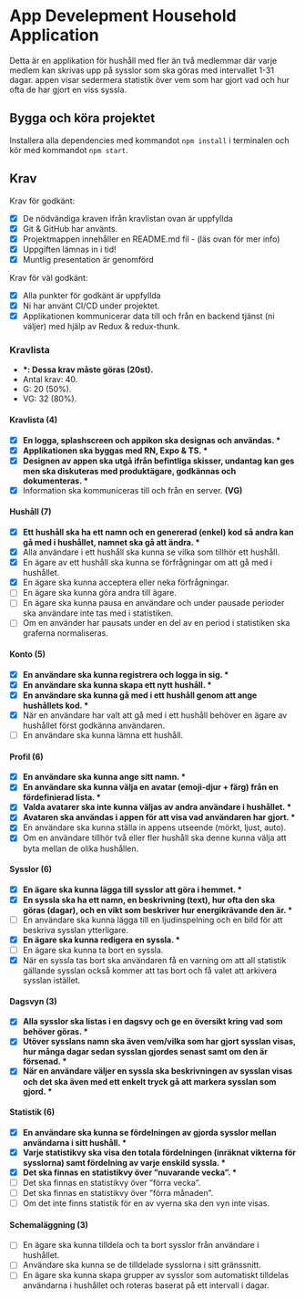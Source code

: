 # App Develepment Household Application

Detta är en applikation för hushåll med fler än två medlemmar där varje medlem kan skrivas upp på sysslor som ska göras med intervallet 1-31 dagar.
appen visar sedermera statistik över vem som har gjort vad och hur ofta de har gjort en viss syssla.

## Bygga och köra projektet

Installera alla dependencies med kommandot `npm install` i terminalen och kör med kommandot `npm start`.

## Krav

Krav för godkänt:

- [x] De nödvändiga kraven ifrån kravlistan ovan är uppfyllda
- [x] Git & GitHub har använts.
- [x] Projektmappen innehåller en README.md fil - (läs ovan för mer info)
- [x] Uppgiften lämnas in i tid!
- [x] Muntlig presentation är genomförd

Krav för väl godkänt:

- [x] Alla punkter för godkänt är uppfyllda
- [x] Ni har använt CI/CD under projektet.
- [x] Applikationen kommunicerar data till och från en backend tjänst (ni väljer) med hjälp av Redux & redux-thunk.

### Kravlista

- **\*: Dessa krav måste göras (20st).**
- Antal krav: 40.
- G: 20 (50%).
- VG: 32 (80%).

#### Kravlista (4)

- [x] **En logga, splashscreen och appikon ska designas och användas. \***
- [x] **Applikationen ska byggas med RN, Expo & TS. \***
- [x] **Designen av appen ska utgå ifrån befintliga skisser, undantag kan ges men ska diskuteras med produktägare, godkännas och dokumenteras. \***
- [x] Information ska kommuniceras till och från en server. **(VG)**

#### Hushåll (7)

- [x] **Ett hushåll ska ha ett namn och en genererad (enkel) kod så andra kan gå med i hushållet, namnet ska gå att ändra. \***
- [x] Alla användare i ett hushåll ska kunna se vilka som tillhör ett hushåll.
- [x] En ägare av ett hushåll ska kunna se förfrågningar om att gå med i hushållet.
- [x] En ägare ska kunna acceptera eller neka förfrågningar.
- [ ] En ägare ska kunna göra andra till ägare.
- [ ] En ägare ska kunna pausa en användare och under pausade perioder ska användare inte tas med i statistiken.
- [ ] Om en använder har pausats under en del av en period i statistiken ska graferna normaliseras.

#### Konto (5)

- [x] **En användare ska kunna registrera och logga in sig. \***
- [x] **En användare ska kunna skapa ett nytt hushåll. \***
- [x] **En användare ska kunna gå med i ett hushåll genom att ange hushållets kod. \***
- [x] När en användare har valt att gå med i ett hushåll behöver en ägare av hushållet först godkänna användaren.
- [ ] En användare ska kunna lämna ett hushåll.

#### Profil (6)

- [x] **En användare ska kunna ange sitt namn. \***
- [x] **En användare ska kunna välja en avatar (emoji-djur + färg) från en fördefinierad lista. \***
- [x] **Valda avatarer ska inte kunna väljas av andra användare i hushållet. \***
- [x] **Avataren ska användas i appen för att visa vad användaren har gjort. \***
- [x] En användare ska kunna ställa in appens utseende (mörkt, ljust, auto).
- [x] Om en användare tillhör två eller fler hushåll ska denne kunna välja att byta mellan de olika hushållen.

#### Sysslor (6)

- [x] **En ägare ska kunna lägga till sysslor att göra i hemmet. \***
- [x] **En syssla ska ha ett namn, en beskrivning (text), hur ofta den ska göras (dagar), och en vikt som beskriver hur energikrävande den är. \***
- [ ] En användare ska kunna lägga till en ljudinspelning och en bild för att beskriva sysslan ytterligare.
- [x] **En ägare ska kunna redigera en syssla. \***
- [ ] En ägare ska kunna ta bort en syssla.
- [x] När en syssla tas bort ska användaren få en varning om att all statistik gällande sysslan också kommer att tas bort och få valet att arkivera sysslan istället.

#### Dagsvyn (3)

- [x] **Alla sysslor ska listas i en dagsvy och ge en översikt kring vad som behöver göras. \***
- [x] **Utöver sysslans namn ska även vem/vilka som har gjort sysslan visas, hur många dagar sedan sysslan gjordes senast samt om den är försenad. \***
- [x] **När en användare väljer en syssla ska beskrivningen av sysslan visas och det ska även med ett enkelt tryck gå att markera sysslan som gjord. \***

#### Statistik (6)

- [x] **En användare ska kunna se fördelningen av gjorda sysslor mellan användarna i sitt hushåll. \***
- [x] **Varje statistikvy ska visa den totala fördelningen (inräknat vikterna för sysslorna) samt fördelning av varje enskild syssla. \***
- [x] **Det ska finnas en statistikvy över ”nuvarande vecka”. \***
- [ ] Det ska finnas en statistikvy över ”förra vecka”.
- [ ] Det ska finnas en statistikvy över ”förra månaden”.
- [ ] Om det inte finns statistik för en av vyerna ska den vyn inte visas.

#### Schemaläggning (3)

- [ ] En ägare ska kunna tilldela och ta bort sysslor från användare i hushållet.
- [ ] Användare ska kunna se de tilldelade sysslorna i sitt gränssnitt.
- [ ] En ägare ska kunna skapa grupper av sysslor som automatiskt tilldelas användarna i hushållet och roteras baserat på ett intervall i dagar.
